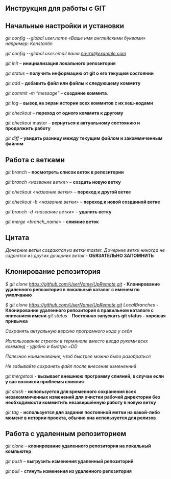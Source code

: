 ## Инструкция для работы с GIT

## Начальные настройки и установки

*git config --global user.name «Ваше имя английскими буквами» например: Konstantin*

*git config --global user.email ваша почта@example.com*

*git init* – **инициализация локального репозитория**

*git status* – **получить информацию от git о его текущем состоянии**

*git add* – **добавить файл или файлы к следующему коммиту**

*git commit -m “message”* – **создание коммита**.

*git log* – **вывод на экран истории всех коммитов с их хеш-кодами**

*git checkout* – **переход от одного коммита к другому**

*git checkout* master – **вернуться к актуальному состоянию и продолжить работу**

*git diff* – **увидеть разницу между текущим файлом и закоммиченным файлом**

## Работа с ветками

*git branch* – **посмотреть список веток в репозитории**

*git branch <название ветки>* – **создать новую ветку**

*git checkout <название ветки>* – **переход к другой ветке**

*git checkout -b <название ветки>* – **переход к новой созданной ветке**

*git branch -d <название ветки>* – **удалить ветку**

*git merge <branch_name>* - **слияние веток**

## Цитата

*Дочерние ветки создаются из ветки master. Дочерние ветки никогда не сздаются из других дочерних веток* - **ОБЯЗАТЕЛЬНО ЗАПОМНИТЬ**

## Клонирование репозитория

*$ git clone https://github.com/UserName/UpRemote.git* - **Клонирование удаленного репозитория в локальный каталог с именем по умолчанию**

*$ git clone https://github.com/UserName/UpRemote.git LocalBranches* - **Клонирование удаленного репозитория в правильном каталоге с описанием имени**
*git status* - **Постоянно запускать git status - хорошая привычка**

*Сохранять актуальную версию програмного кода у себя*

*Использование стрелок в терминале вместо ввода руками всех комманд - удобно и быстро =DD*

*Полезное наименование, чтоб быстрее можно было разобраться*

*Не забывайте сохранять файл после внесения измененний*

*git mergetool* - **вызывает внешнюю программу слияний, в случае если у вас возникли проблемы слияния**

*git stash* - **используется для временного сохранения всех незакоммиченных изменений для очистки рабочей директории без необходимости коммитить незавершённую работу в новую ветку**

*git tag* - **используется для задания постоянной метки на какой-либо момент в истории проекта, обычно она используется для релизов**

## Работа с удаленным репозиторием

*git clone* – **клонирование удаленного репозитория на локальный компьютер**

*git push* – **выгрузить изменения удаленный репозиторий**

*git pull* - **стянуть изменения из удаленного репозитория**